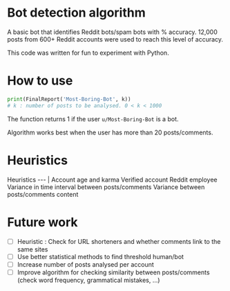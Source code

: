 # Bot detection algorithm
A basic bot that identifies Reddit bots/spam bots with % accuracy. 12,000 posts from 600+ Reddit accounts were used to reach this level of accuracy.

This code was written for fun to experiment with Python.


# How to use #
```python
print(FinalReport('Most-Boring-Bot', k)) 
# k : number of posts to be analysed. 0 < k < 1000
```
The function returns 1 if the user `u/Most-Boring-Bot` is a bot.

Algorithm works best when the user has more than 20 posts/comments.
# Heuristics #
Heuristics 
--- | 
Account age and karma
Verified account
Reddit employee 
Variance in time interval between posts/comments 
Variance between posts/comments content 

# Future work #
- [ ] Heuristic : Check for URL shorteners and whether comments link to the same sites 
- [ ] Use better statistical methods to find threshold human/bot
- [ ] Increase number of posts analysed per account
- [ ] Improve algorithm for checking similarity between posts/comments (check word frequency, grammatical mistakes, ...)
